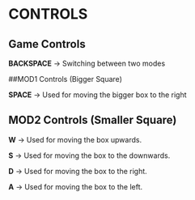

# CONTROLS

  ## Game Controls

   **BACKSPACE** -> Switching between two modes
   
  ##MOD1 Controls (Bigger Square)
   
   **SPACE** -> Used for moving the bigger box to the right
   
  ## MOD2 Controls (Smaller Square)
   
   **W** -> Used for moving the box upwards.
   
   **S** -> Used for moving the box to the downwards.
   
   **D** -> Used for moving the box to the right.
   
   **A** -> Used for moving the box to the left.
